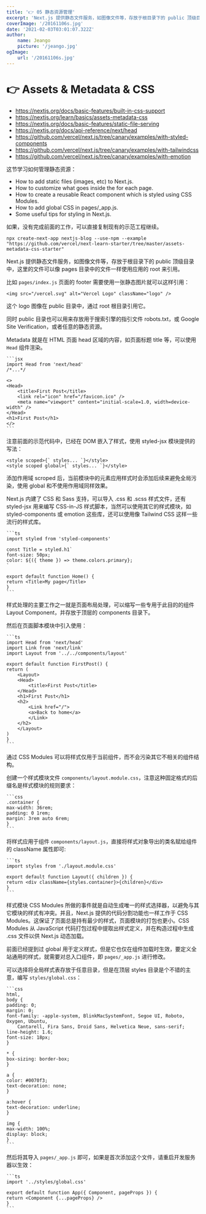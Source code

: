 ```yaml
---
title: '👉 05 静态资源管理'
excerpt: 'Next.js 提供静态文件服务，如图像文件等，存放于根目录下的 public 顶级目录中，这里的文件可以像 pages 目录中的文件一样使用应用的 root 来引用。'
coverImage: '/20161106s.jpg'
date: '2021-02-03T03:01:07.322Z'
author:
    name: Jeango
    picture: '/jeango.jpg'
ogImage:
    url: '/20161106s.jpg'
---
```


# 👉 Assets & Metadata & CSS

- https://nextjs.org/docs/basic-features/built-in-css-support
- https://nextjs.org/learn/basics/assets-metadata-css
- https://nextjs.org/docs/basic-features/static-file-serving
- https://nextjs.org/docs/api-reference/next/head
- https://github.com/vercel/next.js/tree/canary/examples/with-styled-components
- https://github.com/vercel/next.js/tree/canary/examples/with-tailwindcss
- https://github.com/vercel/next.js/tree/canary/examples/with-emotion

这节学习如何管理静态资源：

- How to add static files (images, etc) to Next.js.
- How to customize what goes inside the <head> for each page.
- How to create a reusable React component which is styled using CSS Modules.
- How to add global CSS in pages/_app.js.
- Some useful tips for styling in Next.js.

如果，没有完成前面的工作，可以直接复制现有的示范工程继续。

    npx create-next-app nextjs-blog --use-npm --example "https://github.com/vercel/next-learn-starter/tree/master/assets-metadata-css-starter"

Next.js 提供静态文件服务，如图像文件等，存放于根目录下的 public 顶级目录中，这里的文件可以像 pages 目录中的文件一样使用应用的 root 来引用。 

比如 `pages/index.js` 页面的 footer 需要使用一张静态图片就可以这样引用：

    <img src="/vercel.svg" alt="Vercel Logo" className="logo" />

这个 logo 图像在 public 目录中，通过 root 根目录引用它。

同时 public 目录也可以用来存放用于搜索引擎的指引文件 robots.txt，或 Google Site Verification，或者任意的静态资源。

Metadata 就是在 HTML 页面 head 区域的内容，如页面标题 title 等，可以使用 `Head` 组件渲染。

    ```jsx
    import Head from 'next/head'
    /*...*/

    <>
    <Head>
        <title>First Post</title>
        <link rel="icon" href="/favicon.ico" />
        <meta name="viewport" content="initial-scale=1.0, width=device-width" />
    </Head>
    <h1>First Post</h1>
    </>
    ```

注意前面的示范代码中，已经在 DOM 嵌入了样式，使用 styled-jsx 模块提供的写法：

    <style scoped>{` styles... `}</style>
    <style scoped global>{` styles... `}</style>

添加作用域 scroped 后，当前模块中的元素应用样式时会添加后续来避免全局污染，使用 global 和不使用作用域同样效果。

Next.js 内建了 CSS 和 Sass 支持，可以导入 .css 和 .scss 样式文件，还有 styled-jsx 用来编写 CSS-in-JS 样式脚本，当然可以使用其它的样式模块，如 styled-components 或 emotion 这些库，还可以使用像 Tailwind CSS 这样一些流行的样式库。

    ```ts
    import styled from 'styled-components'

    const Title = styled.h1`
    font-size: 50px;
    color: ${({ theme }) => theme.colors.primary};
    `

    export default function Home() {
    return <Title>My page</Title>
    }
    ```

样式处理的主要工作之一就是页面布局处理，可以缩写一些专用于此目的的组件 Layout Component，并存放于顶层的 components 目录下。

然后在页面脚本模块中引入使用：

    ```ts
    import Head from 'next/head'
    import Link from 'next/link'
    import Layout from '../../components/layout'

    export default function FirstPost() {
    return (
        <Layout>
        <Head>
            <title>First Post</title>
        </Head>
        <h1>First Post</h1>
        <h2>
            <Link href="/">
            <a>Back to home</a>
            </Link>
        </h2>
        </Layout>
    )
    }
    ```

通过 CSS Modules 可以将样式仅用于当前组件，而不会污染其它不相关的组件结构。

创建一个样式模块文件 `components/layout.module.css`，注意这种固定格式的后缀名是样式模块的规则要求：

    ```css
    .container {
    max-width: 36rem;
    padding: 0 1rem;
    margin: 3rem auto 6rem;
    }
    ```

将样式应用于组件 `components/layout.js`，直接将样式对象导出的类名赋给组件的 className 属性即可:

    ```ts
    import styles from './layout.module.css'

    export default function Layout({ children }) {
    return <div className={styles.container}>{children}</div>
    }
    ```

样式模块 CSS Modules 所做的事件就是自动生成唯一的样式选择器，以避免与其它模块的样式有冲突。并且，Next.js 提供的代码分割功能也一样工作于 CSS Modules。这保证了页面总是持有最少的样式，页面模块的打包也更小。CSS Modules 从 JavaScript 代码打包过程中提取出样式定义，并在构造过程中生成 .css 文件以供 Next.js 动态加载。

前面已经提到过 global 用于定义样式，但是它也仅在组件加载时生效，要定义全站通用的样式，就需要对总入口组件，即 `pages/_app.js` 进行修改。

可以选择将全局样式表存放于任意目录，但是在顶层 styles 目录是个不错的主意，编写 `styles/global.css`：

    ```css
    html,
    body {
    padding: 0;
    margin: 0;
    font-family: -apple-system, BlinkMacSystemFont, Segoe UI, Roboto, Oxygen, Ubuntu,
        Cantarell, Fira Sans, Droid Sans, Helvetica Neue, sans-serif;
    line-height: 1.6;
    font-size: 18px;
    }

    * {
    box-sizing: border-box;
    }

    a {
    color: #0070f3;
    text-decoration: none;
    }

    a:hover {
    text-decoration: underline;
    }

    img {
    max-width: 100%;
    display: block;
    }
    ```

然后将其导入 `pages/_app.js` 即可，如果是首次添加这个文件，请重启开发服务器以生效：

    ```ts
    import '../styles/global.css'

    export default function App({ Component, pageProps }) {
    return <Component {...pageProps} />
    }
    ```
